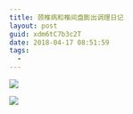 ```yaml
---
title: 颈椎病和椎间盘膨出调理日记
layout: post
guid: xdm6tC7b3c2T
date: 2018-04-17 08:51:59
tags:
  -
---
```



![](/media/files/2018/2018-04-17-backpack.jpg)


![](/media/files/2018/2018-04-17-backpack-2.jpg)